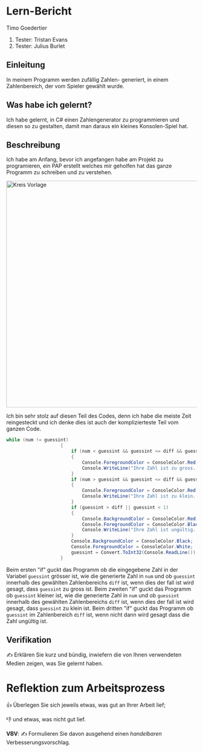 # Lern-Bericht
Timo Goedertier
1. Tester: Tristan Evans
2. Tester: Julius Burlet

## Einleitung

In meinem Programm werden zufällig Zahlen- generiert, in einem Zahlenbereich, der vom Spieler gewählt wurde. 

## Was habe ich gelernt?

Ich habe gelernt, in C# einen Zahlengenerator zu programmieren und diesen so zu gestalten, damit man daraus ein kleines Konsolen-Spiel hat.

## Beschreibung

Ich habe am Anfang, bevor ich angefangen habe am Projekt zu programieren, ein PAP erstellt welches mir geholfen hat das ganze Programm zu schreiben und zu verstehen.

<img src="https://user-images.githubusercontent.com/110891995/186114469-ca121daf-4013-4dfc-82f9-98bb753c76b5.png" alt="Kreis Vorlage" width="600"/>

Ich bin sehr stolz auf diesen Teil des Codes, denn ich habe die meiste Zeit reingesteckt und ich denke dies ist auch der komplizierteste Teil vom ganzen Code.

```c#
while (num != guessint)
                    {
                        if (num < guessint && guessint <= diff && guessint >= 1)
                        {
                            Console.ForegroundColor = ConsoleColor.Red;
                            Console.WriteLine("Ihre Zahl ist zu gross. ");
                        }
                        if (num > guessint && guessint <= diff && guessint >= 1)
                        {
                            Console.ForegroundColor = ConsoleColor.Red;
                            Console.WriteLine("Ihre Zahl ist zu klein. ");
                        }
                        if (guessint > diff || guessint < 1) 
                        {
                            Console.BackgroundColor = ConsoleColor.Red;
                            Console.ForegroundColor = ConsoleColor.Black;
                            Console.WriteLine("Ihre Zahl ist ungültig. Bitte geben Sie eine gültige Zahl ein. ");
                        }
                        Console.BackgroundColor = ConsoleColor.Black;
                        Console.ForegroundColor = ConsoleColor.White;
                        guessint = Convert.ToInt32(Console.ReadLine());
                    }
```
Beim ersten "if" guckt das Programm ob die eingegebene Zahl in der Variabel ``guessint`` grösser ist, wie die generierte Zahl in ``num`` und ob ``guessint`` innerhalb des gewählten Zahlenbereichs ``diff`` ist, wenn dies der fall ist wird gesagt, dass ``guessint`` zu gross ist.
Beim zweiten "if" guckt das Programm ob ``guessint`` kleiner ist, wie die generierte Zahl in ``num`` und ob ``guessint`` innerhalb des gewählten Zahlenbereichs ``diff`` ist, wenn dies der fall ist wird gesagt, dass ``guessint`` zu klein ist.
Beim dritten "if" guckt das Programm ob ``guessint`` im Zahlenbereich ``diff`` ist, wenn nicht dann wird gesagt dass die Zahl ungültig ist.

## Verifikation

✍️ Erklären Sie kurz und bündig, inwiefern die von Ihnen verwendeten Medien zeigen, was Sie gelernt haben.

# Reflektion zum Arbeitsprozess

👍 Überlegen Sie sich jeweils etwas, was gut an Ihrer Arbeit lief; 

👎 und etwas, was nicht gut lief.

**VBV**: ✍️ Formulieren Sie davon ausgehend einen *handelbaren* Verbesserungsvorschlag.

